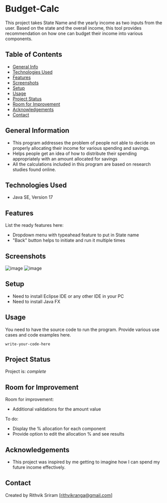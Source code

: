 # Budget-Calc
This project takes State Name and the yearly income as two inputs from the user. Based on the state and the overall income, this tool provides recommendation on how one can budget their income into various components.

## Table of Contents
* [General Info](#general-information)
* [Technologies Used](#technologies-used)
* [Features](#features)
* [Screenshots](#screenshots)
* [Setup](#setup)
* [Usage](#usage)
* [Project Status](#project-status)
* [Room for Improvement](#room-for-improvement)
* [Acknowledgements](#acknowledgements)
* [Contact](#contact)
<!-- * [License](#license) -->


## General Information

- This program addresses the problem of people not able to decide on properly allocating their income for various spending and savings.
- Helps people get an idea of how to distribute their spending appropriately with an amount allocated for savings
- All the calculations included in this program are based on research studies found online. 


## Technologies Used
- Java SE, Version 17


## Features
List the ready features here:
- Dropdown menu with typeahead feature to put in State name
- "Back" button helps to initiate and run it multiple times


## Screenshots

![image](https://user-images.githubusercontent.com/34558093/139105423-df897ba1-4099-46cf-949e-50be8959305d.png)
![image](https://user-images.githubusercontent.com/34558093/139105492-3c44ef3f-249f-4d9b-a7ae-82ba02cbe69c.png)


## Setup

- Need to install Eclipse IDE or any other IDE in your PC
- Need to install Java FX 


## Usage

You need to have the source code to run the program.
Provide various use cases and code examples here.

`write-your-code-here`


## Project Status
Project is: _complete_


## Room for Improvement

Room for improvement:
- Additional validations for the amount value

To do:
- Display the % allocation for each component
- Provide option to edit the allocation % and see results


## Acknowledgements

- This project was inspired by me getting to imagine how I can spend my future income effectively. 


## Contact
Created by Rithvik Sriram [rithvikranga@gmail.com]

